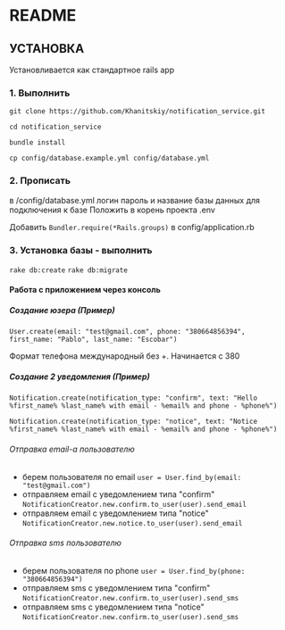 
# README


## УСТАНОВКА

Установливается как стандартное rails app

### 1. Выполнить
`git clone https://github.com/Khanitskiy/notification_service.git`

`cd notification_service`

`bundle install`

`cp config/database.example.yml config/database.yml`

### 2. Прописать 
в /config/database.yml логин пароль и название базы данных для подключения к базе
Положить в корень проекта .env

Добавить `Bundler.require(*Rails.groups)` в config/application.rb

### 3. Установка базы - выполнить
`rake db:create`
`rake db:migrate`


#### Работа с приложением через консоль

##### Создание юзера (Пример)

`User.create(email: "test@gmail.com", phone: "380664856394", first_name: "Pablo", last_name: "Escobar")`

Формат телефона международный без +. Начинается с 380

##### Создание 2 уведомления (Пример)

`Notification.create(notification_type: "confirm", text: "Hello %first_name% %last_name% with email - %email% and phone - %phone%")`

`Notification.create(notification_type: "notice", text: "Notice %first_name% %last_name% with email - %email% and phone - %phone%")`

###### Отправка email-a пользователю

- берем пользователя по email
	`user = User.find_by(email: "test@gmail.com")`
- отправляем email с уведомлением типа "confirm"
	`NotificationCreator.new.confirm.to_user(user).send_email`
- отправляем email с уведомлением типа "notice"	
	`NotificationCreator.new.notice.to_user(user).send_email`	

###### Отправка sms пользователю
- берем пользователя по phone
	`user = User.find_by(phone: "380664856394")`
- отправляем sms с уведомлением типа "confirm"
	`NotificationCreator.new.confirm.to_user(user).send_sms`
- отправляем sms с уведомлением типа "notice"
	`NotificationCreator.new.confirm.to_user(user).send_sms`	